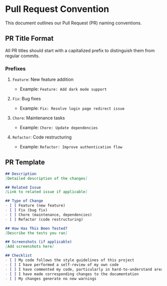 # Pull Request Convention

This document outlines our Pull Request (PR) naming conventions.

## PR Title Format

All PR titles should start with a capitalized prefix to distinguish them from regular commits.

### Prefixes

1. `Feature`: New feature addition
   - Example: `Feature: Add dark mode support`

2. `Fix`: Bug fixes
   - Example: `Fix: Resolve login page redirect issue`

3. `Chore`: Maintenance tasks
   - Example: `Chore: Update dependencies`

4. `Refactor`: Code restructuring
   - Example: `Refactor: Improve authentication flow`

## PR Template

```markdown
## Description
[Detailed description of the changes]

## Related Issue
[Link to related issue if applicable]

## Type of Change
- [ ] Feature (new feature)
- [ ] Fix (bug fix)
- [ ] Chore (maintenance, dependencies)
- [ ] Refactor (code restructuring)

## How Has This Been Tested?
[Describe the tests you ran]

## Screenshots (if applicable)
[Add screenshots here]

## Checklist
- [ ] My code follows the style guidelines of this project
- [ ] I have performed a self-review of my own code
- [ ] I have commented my code, particularly in hard-to-understand areas
- [ ] I have made corresponding changes to the documentation
- [ ] My changes generate no new warnings
```